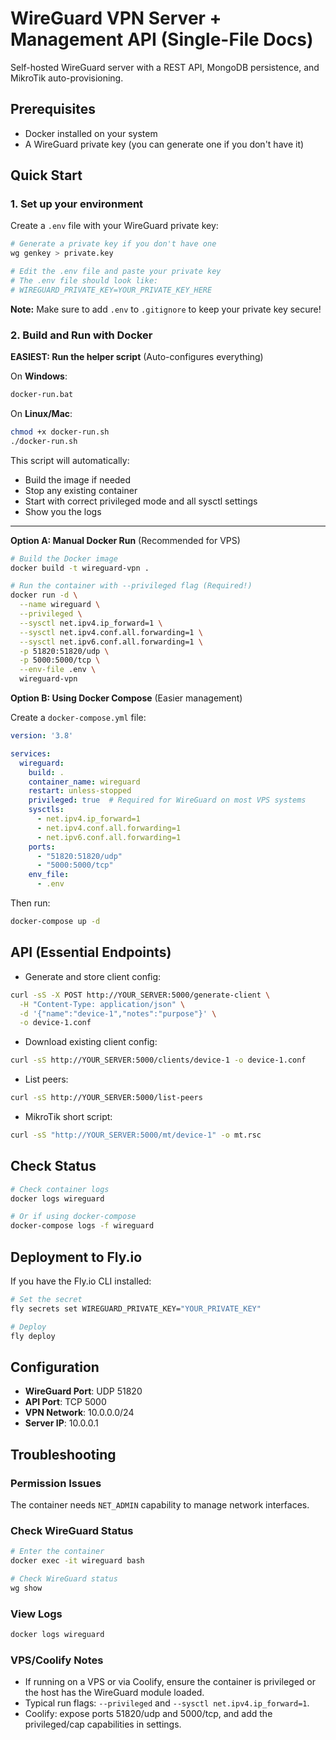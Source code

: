 # WireGuard VPN Server + Management API (Single-File Docs)

Self-hosted WireGuard server with a REST API, MongoDB persistence, and MikroTik auto-provisioning.

## Prerequisites

- Docker installed on your system
- A WireGuard private key (you can generate one if you don't have it)

## Quick Start

### 1. Set up your environment

Create a `.env` file with your WireGuard private key:

```bash
# Generate a private key if you don't have one
wg genkey > private.key

# Edit the .env file and paste your private key
# The .env file should look like:
# WIREGUARD_PRIVATE_KEY=YOUR_PRIVATE_KEY_HERE
```

**Note:** Make sure to add `.env` to `.gitignore` to keep your private key secure!

### 2. Build and Run with Docker

**EASIEST: Run the helper script** (Auto-configures everything)

On **Windows**:
```bash
docker-run.bat
```

On **Linux/Mac**:
```bash
chmod +x docker-run.sh
./docker-run.sh
```

This script will automatically:
- Build the image if needed
- Stop any existing container
- Start with correct privileged mode and all sysctl settings
- Show you the logs

---

**Option A: Manual Docker Run** (Recommended for VPS)

```bash
# Build the Docker image
docker build -t wireguard-vpn .

# Run the container with --privileged flag (Required!)
docker run -d \
  --name wireguard \
  --privileged \
  --sysctl net.ipv4.ip_forward=1 \
  --sysctl net.ipv4.conf.all.forwarding=1 \
  --sysctl net.ipv6.conf.all.forwarding=1 \
  -p 51820:51820/udp \
  -p 5000:5000/tcp \
  --env-file .env \
  wireguard-vpn
```

**Option B: Using Docker Compose** (Easier management)

Create a `docker-compose.yml` file:

```yaml
version: '3.8'

services:
  wireguard:
    build: .
    container_name: wireguard
    restart: unless-stopped
    privileged: true  # Required for WireGuard on most VPS systems
    sysctls:
      - net.ipv4.ip_forward=1
      - net.ipv4.conf.all.forwarding=1
      - net.ipv6.conf.all.forwarding=1
    ports:
      - "51820:51820/udp"
      - "5000:5000/tcp"
    env_file:
      - .env
```

Then run:
```bash
docker-compose up -d
```

## API (Essential Endpoints)

- Generate and store client config:
```bash
curl -sS -X POST http://YOUR_SERVER:5000/generate-client \
  -H "Content-Type: application/json" \
  -d '{"name":"device-1","notes":"purpose"}' \
  -o device-1.conf
```

- Download existing client config:
```bash
curl -sS http://YOUR_SERVER:5000/clients/device-1 -o device-1.conf
```

- List peers:
```bash
curl -sS http://YOUR_SERVER:5000/list-peers
```

- MikroTik short script:
```bash
curl -sS "http://YOUR_SERVER:5000/mt/device-1" -o mt.rsc
```

## Check Status

```bash
# Check container logs
docker logs wireguard

# Or if using docker-compose
docker-compose logs -f wireguard
```

## Deployment to Fly.io

If you have the Fly.io CLI installed:

```bash
# Set the secret
fly secrets set WIREGUARD_PRIVATE_KEY="YOUR_PRIVATE_KEY"

# Deploy
fly deploy
```

## Configuration

- **WireGuard Port**: UDP 51820
- **API Port**: TCP 5000
- **VPN Network**: 10.0.0.0/24
- **Server IP**: 10.0.0.1

## Troubleshooting

### Permission Issues
The container needs `NET_ADMIN` capability to manage network interfaces.

### Check WireGuard Status
```bash
# Enter the container
docker exec -it wireguard bash

# Check WireGuard status
wg show
```

### View Logs
```bash
docker logs wireguard
```

### VPS/Coolify Notes
- If running on a VPS or via Coolify, ensure the container is privileged or the host has the WireGuard module loaded.
- Typical run flags: `--privileged` and `--sysctl net.ipv4.ip_forward=1`.
- Coolify: expose ports 51820/udp and 5000/tcp, and add the privileged/cap capabilities in settings.

